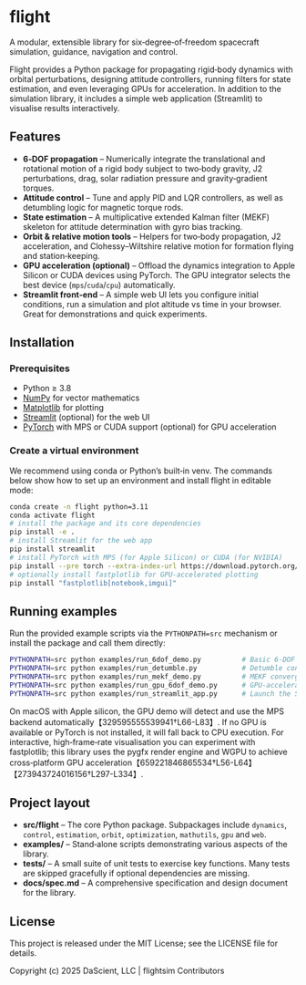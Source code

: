 # flight

A modular, extensible library for six‑degree‑of‑freedom spacecraft simulation, guidance, navigation and control.

Flight provides a Python package for propagating rigid‑body dynamics with orbital perturbations, designing attitude controllers, running filters for state estimation, and even leveraging GPUs for acceleration.  In addition to the simulation library, it includes a simple web application (Streamlit) to visualise results interactively.

## Features

- **6‑DOF propagation** – Numerically integrate the translational and rotational motion of a rigid body subject to two‑body gravity, J2 perturbations, drag, solar radiation pressure and gravity‑gradient torques.
- **Attitude control** – Tune and apply PID and LQR controllers, as well as detumbling logic for magnetic torque rods.
- **State estimation** – A multiplicative extended Kalman filter (MEKF) skeleton for attitude determination with gyro bias tracking.
- **Orbit & relative motion tools** – Helpers for two‑body propagation, J2 acceleration, and Clohessy–Wiltshire relative motion for formation flying and station‑keeping.
- **GPU acceleration (optional)** – Offload the dynamics integration to Apple Silicon or CUDA devices using PyTorch.  The GPU integrator selects the best device (`mps`/`cuda`/`cpu`) automatically.
- **Streamlit front‑end** – A simple web UI lets you configure initial conditions, run a simulation and plot altitude vs time in your browser.  Great for demonstrations and quick experiments.

## Installation

### Prerequisites

* Python ≥ 3.8
* [NumPy](https://numpy.org/) for vector mathematics
* [Matplotlib](https://matplotlib.org/) for plotting
* [Streamlit](https://streamlit.io/) (optional) for the web UI
* [PyTorch](https://pytorch.org/) with MPS or CUDA support (optional) for GPU acceleration

### Create a virtual environment

We recommend using conda or Python’s built‑in venv.  The commands below show how to set up an environment and install flight in editable mode:

```bash
conda create -n flight python=3.11
conda activate flight
# install the package and its core dependencies
pip install -e .
# install Streamlit for the web app
pip install streamlit
# install PyTorch with MPS (for Apple Silicon) or CUDA (for NVIDIA)
pip install --pre torch --extra-index-url https://download.pytorch.org/whl/nightly/cpu
# optionally install fastplotlib for GPU‑accelerated plotting
pip install "fastplotlib[notebook,imgui]"
```

## Running examples

Run the provided example scripts via the `PYTHONPATH=src` mechanism or install the package and call them directly:

```bash
PYTHONPATH=src python examples/run_6dof_demo.py          # Basic 6‑DOF simulation
PYTHONPATH=src python examples/run_detumble.py           # Detumble control example
PYTHONPATH=src python examples/run_mekf_demo.py          # MEKF convergence
PYTHONPATH=src python examples/run_gpu_6dof_demo.py      # GPU‑accelerated 6‑DOF demo
PYTHONPATH=src python examples/run_streamlit_app.py      # Launch the Streamlit UI
```

On macOS with Apple silicon, the GPU demo will detect and use the MPS backend automatically【329595555539941†L66-L83】.  If no GPU is available or PyTorch is not installed, it will fall back to CPU execution.  For interactive, high‑frame‑rate visualisation you can experiment with fastplotlib; this library uses the pygfx render engine and WGPU to achieve cross‑platform GPU acceleration【659221846865534†L56-L64】【273943724016156†L297-L334】.

## Project layout

* **src/flight** – The core Python package.  Subpackages include `dynamics`, `control`, `estimation`, `orbit`, `optimization`, `mathutils`, `gpu` and `web`.
* **examples/** – Stand‑alone scripts demonstrating various aspects of the library.
* **tests/** – A small suite of unit tests to exercise key functions.  Many tests are skipped gracefully if optional dependencies are missing.
* **docs/spec.md** – A comprehensive specification and design document for the library.

## License

This project is released under the MIT License; see the LICENSE file for details.

Copyright (c) 2025 DaScient, LLC | flightsim Contributors
